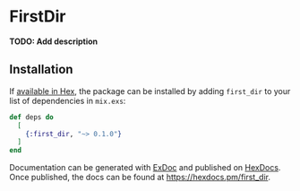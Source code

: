 # FirstDir

**TODO: Add description**

## Installation

If [available in Hex](https://hex.pm/docs/publish), the package can be installed
by adding `first_dir` to your list of dependencies in `mix.exs`:

```elixir
def deps do
  [
    {:first_dir, "~> 0.1.0"}
  ]
end
```

Documentation can be generated with [ExDoc](https://github.com/elixir-lang/ex_doc)
and published on [HexDocs](https://hexdocs.pm). Once published, the docs can
be found at <https://hexdocs.pm/first_dir>.

